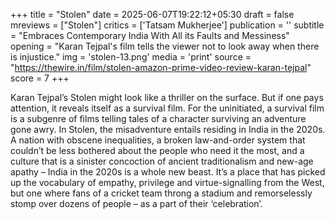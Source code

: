 +++
title = "Stolen"
date = 2025-06-07T19:22:12+05:30
draft = false
mreviews = ["Stolen"]
critics = ['Tatsam Mukherjee']
publication = ''
subtitle = "Embraces Contemporary India With All its Faults and Messiness"
opening = "Karan Tejpal's film tells the viewer not to look away when there is injustice."
img = 'stolen-13.png'
media = 'print'
source = "https://thewire.in/film/stolen-amazon-prime-video-review-karan-tejpal"
score = 7
+++

Karan Tejpal’s Stolen might look like a thriller on the surface. But if one pays attention, it reveals itself as a survival film. For the uninitiated, a survival film is a subgenre of films telling tales of a character surviving an adventure gone awry. In Stolen, the misadventure entails residing in India in the 2020s. A nation with obscene inequalities, a broken law-and-order system that couldn’t be less bothered about the people who need it the most, and a culture that is a sinister concoction of ancient traditionalism and new-age apathy – India in the 2020s is a whole new beast. It’s a place that has picked up the vocabulary of empathy, privilege and virtue-signalling from the West, but one where fans of a cricket team throng a stadium and remorselessly stomp over dozens of people – as a part of their ‘celebration’.
